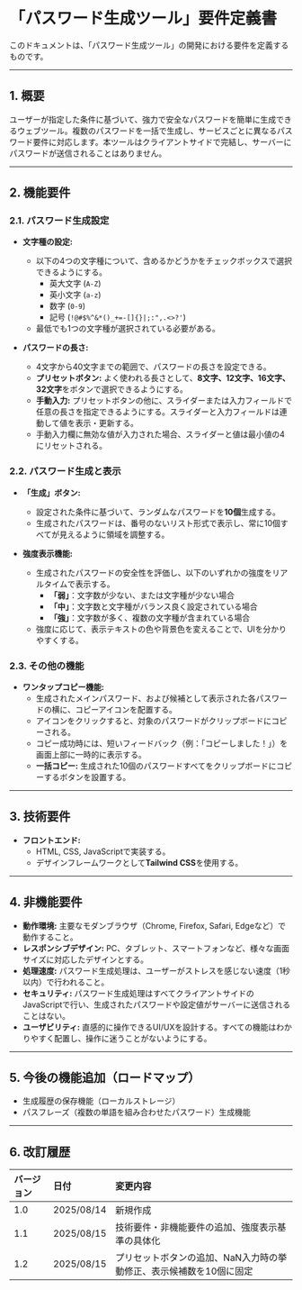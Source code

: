 # 「パスワード生成ツール」要件定義書

このドキュメントは、「パスワード生成ツール」の開発における要件を定義するものです。

---

## 1. 概要

ユーザーが指定した条件に基づいて、強力で安全なパスワードを簡単に生成できるウェブツール。複数のパスワードを一括で生成し、サービスごとに異なるパスワード要件に対応します。本ツールはクライアントサイドで完結し、サーバーにパスワードが送信されることはありません。

---

## 2. 機能要件

### 2.1. パスワード生成設定

* **文字種の設定:**
    * 以下の4つの文字種について、含めるかどうかをチェックボックスで選択できるようにする。
        * 英大文字 (`A-Z`)
        * 英小文字 (`a-z`)
        * 数字 (`0-9`)
        * 記号 (`!@#$%^&*()_+=-[]{}|;:",.<>?'`)
    * 最低でも1つの文字種が選択されている必要がある。

* **パスワードの長さ:**
    * 4文字から40文字までの範囲で、パスワードの長さを設定できる。
    * **プリセットボタン:** よく使われる長さとして、**8文字、12文字、16文字、32文字**をボタンで選択できるようにする。
    * **手動入力:** プリセットボタンの他に、スライダーまたは入力フィールドで任意の長さを指定できるようにする。スライダーと入力フィールドは連動して値を表示・更新する。
    * 手動入力欄に無効な値が入力された場合、スライダーと値は最小値の4にリセットされる。

### 2.2. パスワード生成と表示

* **「生成」ボタン:**
    * 設定された条件に基づいて、ランダムなパスワードを**10個**生成する。
    * 生成されたパスワードは、番号のないリスト形式で表示し、常に10個すべてが見えるように領域を調整する。

* **強度表示機能:**
    * 生成されたパスワードの安全性を評価し、以下のいずれかの強度をリアルタイムで表示する。
        * **「弱」**：文字数が少ない、または文字種が少ない場合
        * **「中」**：文字数と文字種がバランス良く設定されている場合
        * **「強」**：文字数が多く、複数の文字種が含まれている場合
    * 強度に応じて、表示テキストの色や背景色を変えることで、UIを分かりやすくする。

### 2.3. その他の機能

* **ワンタップコピー機能:**
    * 生成されたメインパスワード、および候補として表示された各パスワードの横に、コピーアイコンを配置する。
    * アイコンをクリックすると、対象のパスワードがクリップボードにコピーされる。
    * コピー成功時には、短いフィードバック（例：「コピーしました！」）を画面上部に一時的に表示する。
    * **一括コピー:** 生成された10個のパスワードすべてをクリップボードにコピーするボタンを設置する。

---

## 3. 技術要件

* **フロントエンド:**
    * HTML, CSS, JavaScriptで実装する。
    * デザインフレームワークとして**Tailwind CSS**を使用する。

---

## 4. 非機能要件

* **動作環境:** 主要なモダンブラウザ（Chrome, Firefox, Safari, Edgeなど）で動作すること。
* **レスポンシブデザイン:** PC、タブレット、スマートフォンなど、様々な画面サイズに対応したデザインとする。
* **処理速度:** パスワード生成処理は、ユーザーがストレスを感じない速度（1秒以内）で行われること。
* **セキュリティ:** パスワード生成処理はすべてクライアントサイドのJavaScriptで行い、生成されたパスワードや設定値がサーバーに送信されることはない。
* **ユーザビリティ:** 直感的に操作できるUI/UXを設計する。すべての機能はわかりやすく配置し、操作に迷うことがないようにする。

---

## 5. 今後の機能追加（ロードマップ）

* 生成履歴の保存機能（ローカルストレージ）
* パスフレーズ（複数の単語を組み合わせたパスワード）生成機能

---

## 6. 改訂履歴

| バージョン | 日付 | 変更内容 |
| :--- | :--- | :--- |
| 1.0 | 2025/08/14 | 新規作成 |
| 1.1 | 2025/08/15 | 技術要件・非機能要件の追加、強度表示基準の具体化 |
| 1.2 | 2025/08/15 | プリセットボタンの追加、NaN入力時の挙動修正、表示候補数を10個に固定 |